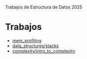Trabajos de Estructura de Datos 2025


# Trabajos

- [mem_profiling](#mem_profiling)
- [data_structures/stacks](#data_structures/stacks)
- [complexity/intro_to_complexity](#complexity/intro_to_complexity)
